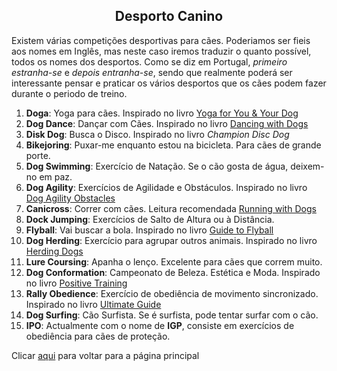 <h2 style="text-align:center"> Desporto Canino </h2>

Existem várias competições desportivas para cães. Poderiamos ser fieis aos nomes em Inglês, mas neste caso iremos traduzir o quanto possível, todos os nomes dos desportos. Como se diz em Portugal, *primeiro estranha-se* e *depois entranha-se*, sendo que realmente poderá ser interessante pensar e praticar os vários desportos que os cães podem fazer durante o periodo de treino.

1. **Doga**: Yoga para cães. Inspirado no livro [Yoga for You & Your Dog](https://www.amazon.es/Doga-Yoga-you-your-dog/dp/0600628922/ref=monarch_sidesheet_title)
2. **Dog Dance**: Dançar com Cães. Inspirado no livro [Dancing with Dogs](https://www.amazon.es/s?k=Dancing+with+Dogs%3A+Easy-to-Learn+Techniques+and+Fun+Routines+for+You+and+Your+Dog)
3. **Disk Dog**: Busca o Disco. Inspirado no livro *Champion Disc Dog*
4. **Bikejoring**: Puxar-me enquanto estou na bicicleta. Para cães de grande porte.
5. **Dog Swimming**: Exercício de Natação. Se o cão gosta de água, deixem-no em paz.
6. **Dog Agility**: Exercícios de Agilidade e Obstáculos. Inspirado no livro [Dog Agility Obstacles](https://www.amazon.es/-/pt/dp/1890948411/ref=monarch_sidesheet_title)
7. **Canicross**: Correr com cães. Leitura recomendada [Running with Dogs](https://www.caninebible.com/running-with-dogs/)
8. **Dock Jumping**: Exercícios de Salto de Altura ou à Distância.
9. **Flyball**: Vai buscar a bola. Inspirado no livro [Guide to Flyball](https://www.amazon.es/-/pt/dp/0988630435/ref=monarch_sidesheet_title)
10. **Dog Herding**: Exercício para agrupar outros animais. Inspirado no livro [Herding Dogs](https://www.amazon.es/-/pt/dp/0876056443/ref=monarch_sidesheet_title)
11. **Lure Coursing**: Apanha o lenço. Excelente para cães que correm muito.
12. **Dog Conformation**: Campeonato de Beleza. Estética e Moda. Inspirado no livro [Positive Training](https://www.amazon.es/-/pt/dp/1929242468/ref=monarch_sidesheet_title)
13. **Rally Obedience**: Exercício de obediência de movimento sincronizado. Inspirado no livro [Ultimate Guide](https://www.amazon.es/-/pt/dp/B0071DITD4/ref=monarch_sidesheet_title)
14. **Dog Surfing**: Cão Surfista. Se é surfista, pode tentar surfar com o cão.
15. **IPO**: Actualmente com o nome de **IGP**, consiste em exercícios de obediência para cães de proteção. 

Clicar [aqui](../README.md) para voltar para a página principal